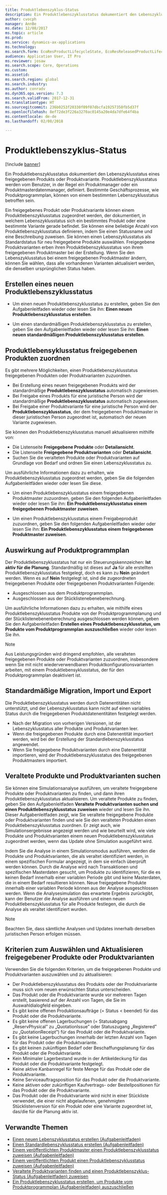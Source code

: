```yaml
---
title: Produktlebenszyklus-Status
description: Ein Produktlebenszyklusstatus dokumentiert den Lebenszyklusstatus eines freigegebenen Produkts oder Produktvariante.
author: cvocph
manager: AnnBe
ms.date: 12/08/2017
ms.topic: article
ms.prod: 
ms.service: dynamics-ax-applications
ms.technology: 
ms.search.form: EcoResProductLifecycleState, EcoResReleasedProductLifecycleStateChanges
audience: Application User, IT Pro
ms.reviewer: josaw
ms.search.scope: Core, Operations
ms.custom: 
ms.assetid: 
ms.search.region: global
ms.search.industry: 
ms.author: conradv
ms.dyn365.ops.version: 7.3
ms.search.validFrom: 2017-12-31
ms.translationtype: HT
ms.sourcegitcommit: 236b0253f20330f09f07dbcfa19257350fb5d37f
ms.openlocfilehash: 8ef72de3f226a3270ac0145a20e4da7dfe64f4ba
ms.contentlocale: de-de
ms.lasthandoff: 02/08/2018

---
```


# <a name="product-lifecycle-state"></a>Produktlebenszyklus-Status 

[!include [banner](../includes/banner.md)]

Ein Produktlebenszyklusstatus dokumentiert den Lebenszyklusstatus eines freigegebenen Produkts oder Produktvariante. Produktlebenszyklusstatus werden vom Benutzer, in der Regel ein Produktmanager oder ein Produktmasterdatenmanager, definiert. Bestimmte Geschäftsprozesse, wie Produktprogrammplan, können von einem bestimmten Lebenszyklusstatus betroffen sein.   

Ein freigegebenes Produkt oder Produktvariante können einem Produktlebenszyklusstatus zugeordnet werden, der dokumentiert, in welchem Lebenszyklusstatus sich ein bestimmtes Produkt oder eine bestimmte Variante gerade befindet. Sie können eine beliebige Anzahl von Produktlebenszyklusstatus definieren, indem Sie einen Statusname und eine Beschreibung zuweisen. Sie können einen Lebenszyklusstatus als Standardstatus für neu freigegebene Produkte auswählen. Freigegebene Produktvarianten erben ihren Produktlebenszyklusstatus von ihrem freigegebenen Produktmaster bei der Erstellung. Wenn Sie den Lebenszyklusstatus bei einem freigegebenen Produktmaster ändern, können Sie wählen, dass alle vorhandenen Varianten aktualisiert werden, die denselben ursprünglichen Status haben.  

## <a name="create-a-new-product-lifecycle-state"></a>Erstellen eines neuen Produktlebenszyklusstatus 

- Um einen neuen Produktlebenszyklusstatus zu erstellen, geben Sie den Aufgabenleitfaden wieder oder lesen Sie ihn: **Einen neuen Produktlebenszyklusstatus erstellen**. 

-  Um einen standardmäßigen Produktlebenszyklusstatus zu erstellen, geben Sie den Aufgabenleitfaden wieder oder lesen Sie ihn: **Einen neuen standardmäßigen Produktlebenszyklusstatus erstellen**.   

## <a name="associate-product-lifecycle-states-to-released-products"></a>Produktlebensyklusstatus freigegebenen Produkten zuordnen  

Es gibt mehrere Möglichkeiten, einen Produktlebenszyklusstatus freigegebenen Produkten oder Produktvarianten zuzuordnen.

-  Bei Erstellung eines neuen freigegebenen Produkts wird der standardmäßige **Produktlebenszyklusstatus** automatisch zugewiesen. 
-  Bei Freigabe eines Produkts für eine juristische Person wird der standardmäßige **Produktlebenszyklusstatus** automatisch zugewiesen. 
-  Bei Freigabe einer Produktvariante für eine juristische Person wird der **Produktlebenszyklusstatus**, der dem freigegebenen Produktmaster in dieser juristischen Person zugeordnet ist, automatisch der neuen Variante zugewiesen. 

Sie können den Produktlebenszyklusstatus manuell aktualisieren mithilfe von: 

-    Die Listenseite **Freigegebene Produkte** oder **Detailansicht**. 
-  Die Listenseite **Freigegebene Produktvarianten** oder **Detailansicht**. 
-  Suchen Sie die veralteten Produkte oder Produktvarianten auf Grundlage von Bedarf und ordnen Sie einen Lebenszyklusstatus zu.  

Um ausführliche Informationen dazu zu erhalten, wie Produktlebenszyklusstatus zugeordnet werden, geben Sie die folgenden Aufgabenleitfäden wieder oder lesen Sie diese.

-  Um einen Produktlebenszyklusstatus einem freigegebenen Produktmaster zuzuordnen, geben Sie den folgenden Aufgabenleitfaden wieder oder lesen Sie ihn: **Ein Produktlebenszyklusstatus einem freigegebenen Produktmaster zuweisen**. 

-  Um einen Produktlebenszyklusstatus einem Freigabeprodukt zuzuordnen, geben Sie den folgenden Aufgabenleitfaden wieder oder lesen Sie ihn: **Ein Produktlebenszyklusstatus einem freigegebenen Produktmaster zuweisen**. 

## <a name="impact-on-master-planning"></a>Auswirkung auf Produktprogrammplan 

Der Produktlebenszyklusstatus hat nur ein Steuerungskennzeichen: **Ist aktiv für die Planung**. Standardmäßig ist dieses auf **Ja** für alle erstellten Produktlebenszyklusstatus festgelegt, doch es kann zu **Nein** geändert werden. Wenn es auf **Nein** festgelegt ist, sind die zugeordneten freigegebenen Produkte oder freigegebenen Produktvarianten Folgende: 

-  Ausgeschlossen aus dem Produktprogrammplan. 
-  Ausgeschlossen aus der Stücklistenebeneberechnung. 

Um ausführliche Informationen dazu zu erhalten, wie mithilfe eines Produktlebenszyklusstatus Produkte von der Produktprogrammplanung und der Stücklistenebenenberechnung ausgeschlossen werden können, geben Sie den Aufgabenleitfaden **Erstellen eines Produktlebenszyklusstatus, um Produkte vom Produktprogrammplan auszuschließen** wieder oder lesen Sie ihn.

> [!NOTE]
> Aus Leistungsgründen wird dringend empfohlen, alle veralteten freigegebenen Produkte oder Produktvarianten zuzuordnen, insbesondere wenn Sie mit nicht wiederverwendbaren Produktkonfigurationsvarianten arbeiten, mit einem Produktlebensyklusstatus, der für den Produktprogrammplan deaktiviert ist.  

## <a name="default-migration-import-and-export"></a>Standardmäßige Migration, Import und Export 

Die Produktlebenszyklusstatus werden durch Datenentitäten nicht unterstützt, und der Lebenszyklusstatus kann nicht auf einen variables Status durch die freigegebenen Produktdatenentitäten festgelegt werden.

-  Nach der Migration von vorherigen Versionen, ist der Lebenszyklusstatus aller Produkte und Produktvarianten leer.  
-  Wenn die freigegebenen Produkte durch eine Datenentität importiert werden, wird bei der Erstellung der Standardlebenszyklusstatus angewendet.  
-  Wenn Sie freigegebene Produktvarianten durch eine Datenentität importieren, wird der Produktlebenszyklusstatus des freigegebenen Produktmasters importiert.   

## <a name="find-obsolete-products-and-products-variants"></a>Veraltete Produkte und Produktvarianten suchen 

Sie können eine Simulationsanalyse ausführen, um veraltete freigegebene Produkte oder Produktvarianten zu finden, und dann ihren Produktlebenszyklusstatus aktualisieren. Um veraltete Produkte zu finden, geben Sie den Aufgabenleitfaden **Veraltete Produktvarianten suchen und einen Produktlebenszyklusstatus zuweisen** wieder und lesen Sie ihn. Dieser Aufgabenleitfaden zeigt, wie Sie veraltete freigegebene Produkte oder Produktvarianten finden und wie Sie den veralteten Produkten einen Produktlebenszyklusstatus zuordnen. Er zeigt auch, wie Simulationsergebnisse angezeigt werden und wie beurteilt wird, wie viele Produkte und Produktvarianten einem neuen Produktlebenszyklusstatus zugeordnet werden, wenn das Update ohne Simulation ausgeführt wird.  

Indem Sie die Analyse in einem Simulationsmodus ausführen, werden die Produkte und Produktvarianten, die als veraltet identifiziert werden, in einem spezifischen Formular angezeigt, in dem sie einfach überprüft werden können. Durch die Analyse wird nach Transaktionen und spezifischen Masterdaten gesucht, um Produkte zu identifizieren, für die es keinen Bedarf innerhalb einer variablen Periode gibt und keine Masterdaten, die in einem Bedarf resultieren können. Neue freigegebene Produkte innerhalb einer variablen Periode können aus der Analyse ausgeschlossen werden. Wenn die Analysesimulation das erwartete Ergebnis zurückgibt, kann der Benutzer die Analyse ausführen und einen neuen Produktlebenszyklusstatus für alle Produkte festlegen, die durch die Analyse als veraltet identifiziert wurden.  

> [!NOTE]
> Beachten Sie, dass sämtliche Analysen und Updates innerhalb derselben juristischen Person erfolgen müssen.  

## <a name="criteria-to-select-and-update-released-products-or-product-variants"></a>Kriterien zum Auswählen und Aktualisieren freigegebener Produkte oder Produktvarianten 

Verwenden Sie die folgenden Kriterien, um die freigegebenen Produkte und Produktvarianten auszuwählen und zu aktualisieren: 

-    Der Produktlebenszyklusstatus des Produkts oder der Produktvariante muss sich vom neuen erwünschten Status unterscheiden. 
-  Das Produkt oder die Produktvariante wurde vor mehreren Tagen erstellt, basierend auf der Anzahl von Tagen, die Sie im Auswahldialogfeld eingeben. 
-  Es gibt keine offenen Produktionsaufträge (= Status < beendet) für das Produkt oder die Produktvariante. 
-  Es gibt keine offenen Lagerbuchungen (= Statusabgang „ReservPhysical” zu „QuotationIssue” oder Statuszugang „Registered” zu „QuotationReceipt”) für das Produkt oder die Produktvariante. 
-  Es gibt keine Lagerbuchungen innerhalb der letzten Anzahl von Tagen für das Produkt oder die Produktvariante. 
-  Es gibt keinen zukünftigen Bedarf oder Beschaffungsplanung für das Produkt oder die Produktvariante.  
-  Kein Minimaler Lagerbestand wurde in der Artikeldeckung für das Produkt oder die Produktvariante festgelegt. 
-  Keine aktive Kanbanregel für feste Menge für das Produkt oder die Produktvariante.  
-  Keine Serviceauftragsposition für das Produkt oder die Produktvariante. 
-  Keine aktiven oder zukünftigen Kaufvertrags- oder Bestellpositionen für das Produkt oder die Produktvariante. 
-  Das Produkt oder die Produktvariante wird nicht in einer Stückliste verwendet, die einer nicht abgelaufenen, genehmigten Stücklistenversion für ein Produkt oder eine Variante zugeordnet ist, das/die für die Planung aktiv ist.

## <a name="related-topics"></a>Verwandte Themen

-  [Einen neuen Lebenszyklusstatus erstellen (Aufgabenleitfaden)](tasks/new-product-lifecycle-state.md)
-  [Einen Standardlebenszyklusstatus erstellen (Aufgabenleitfaden)](tasks/default-product-lifecycle-state.md)
-  [Einem veröffentlichten Produktmaster einen Produktlebenszyklusstatus zuweisen (Aufgabenleitfaden)](tasks/product-lifecycle-state-released-product-master.md)
-  [Einem veröffentlichten Produkt einen Produktlebenszyklusstatus zuweisen (Aufgabenleitfaden)](tasks/product-lifecycle-state-released-product.md)
-  [Veraltete Produktvarianten finden und einen Produktlebenszyklus-Status (Aufgabenleitfaden) zuweisen](tasks/obsolete-product-variants.md)
-  [Ein Produktlebenszyklusstatus erstellen, um Produkte vom Produktprogrammplan (Aufgabenleitfaden) auszuschließen](tasks/exclude-products-master-planning.md)

